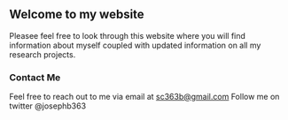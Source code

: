 ## Welcome to my website

Pleasee feel free to look through this website where you will find information about myself coupled with updated information on all my research projects.

### Contact Me

Feel free to reach out to me via email at sc363b@gmail.com
Follow me on twitter @josephb363
